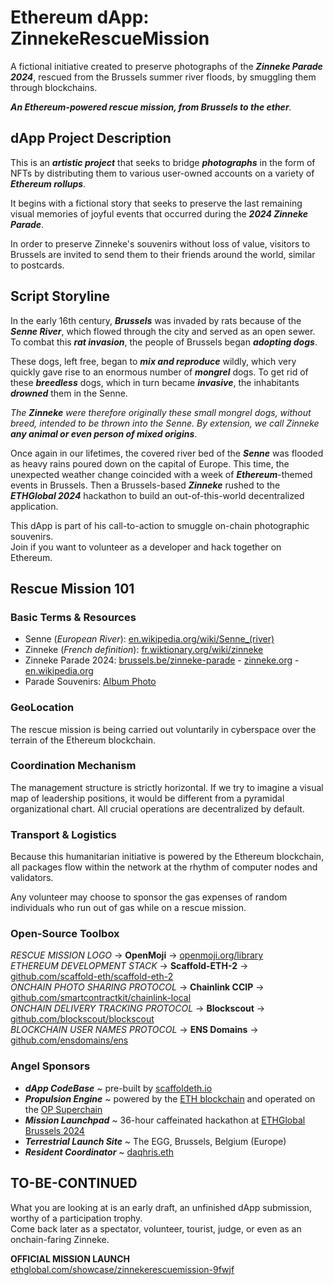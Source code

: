 # Ethereum dApp: ZinnekeRescueMission

A fictional initiative created to preserve photographs of the _**Zinneke Parade 2024**_, rescued from the Brussels summer river floods, by smuggling them through blockchains.

_**An Ethereum-powered rescue mission, from Brussels to the ether**._

## dApp Project Description

This is an __*artistic project*__ that seeks to bridge __*photographs*__ in the form of NFTs by distributing them to various user-owned accounts on a variety of __*Ethereum rollups*__.  

It begins with a fictional story that seeks to preserve the last remaining visual memories of joyful events that occurred during the __*2024 Zinneke Parade*__.  

In order to preserve Zinneke's souvenirs without loss of value, visitors to Brussels are invited to send them to their friends around the world, similar to postcards.  

## Script Storyline

In the early 16th century, __*Brussels*__ was invaded by rats because of the __*Senne River*__, which flowed through the city and served as an open sewer. To combat this __*rat invasion*__, the people of Brussels began __*adopting dogs*__.

These dogs, left free, began to __*mix and reproduce*__ wildly, which very quickly gave rise to an enormous number of __*mongrel*__ dogs. To get rid of these __*breedless*__ dogs, which in turn became __*invasive*__, the inhabitants __*drowned*__ them in the Senne.

_The **Zinneke** were therefore originally these small mongrel dogs, without breed, intended to be thrown into the Senne. By extension, we call Zinneke **any animal or even person of mixed origins**_.

Once again in our lifetimes, the covered river bed of the __*Senne*__ was flooded as heavy rains poured down on the capital of Europe. This time, the unexpected weather change coincided with a week of __*Ethereum*__-themed events in Brussels. Then a Brussels-based __*Zinneke*__ rushed to the __*ETHGlobal 2024*__ hackathon to build an out-of-this-world decentralized application.  

This dApp is part of his call-to-action to smuggle on-chain photographic souvenirs.  
Join if you want to volunteer as a developer and hack together on Ethereum. 

## Rescue Mission 101  

### Basic Terms & Resources

- Senne (_European River_): [en.wikipedia.org/wiki/Senne_(river)](https://en.wikipedia.org/wiki/Senne_(river))
- Zinneke (_French definition_): [fr.wiktionary.org/wiki/zinneke](https://fr.wiktionary.org/wiki/zinneke)
- Zinneke Parade 2024: [brussels.be/zinneke-parade](https://www.brussels.be/zinneke-parade) - [zinneke.org](https://www.zinneke.org/) - [en.wikipedia.org](https://en.wikipedia.org/wiki/Zinneke_Parade)
- Parade Souvenirs: [Album Photo](https://www.zinneke.org/nl/album-photo/zinneke-parade-2024-2/)

### GeoLocation

The rescue mission is being carried out voluntarily in cyberspace over the terrain of the Ethereum blockchain.

### Coordination Mechanism  

The management structure is strictly horizontal.
If we try to imagine a visual map of leadership positions, it would be different from a pyramidal organizational chart.
All crucial operations are decentralized by default.

### Transport & Logistics

Because this humanitarian initiative is powered by the Ethereum blockchain, all packages flow within the network at the rhythm of computer nodes and validators.

Any volunteer may choose to sponsor the gas expenses of random individuals who run out of gas while on a rescue mission.

### Open-Source Toolbox

_RESCUE MISSION LOGO_ -> **OpenMoji** -> [openmoji.org/library](https://openmoji.org/library/emoji-1F415-200D-1F9BA/)  
_ETHEREUM DEVELOPMENT STACK_ -> **Scaffold-ETH-2** -> [github.com/scaffold-eth/scaffold-eth-2](https://github.com/scaffold-eth/scaffold-eth-2)  
_ONCHAIN PHOTO SHARING PROTOCOL_ -> **Chainlink CCIP** -> [github.com/smartcontractkit/chainlink-local](https://github.com/smartcontractkit/chainlink-local)  
_ONCHAIN DELIVERY TRACKING PROTOCOL_ -> **Blockscout** -> [github.com/blockscout/blockscout](https://github.com/blockscout/blockscout)  
_BLOCKCHAIN USER NAMES PROTOCOL_ -> **ENS Domains** -> [github.com/ensdomains/ens](https://github.com/ensdomains/ens)  

### Angel Sponsors

- __*dApp CodeBase*__ ~ pre-built by [scaffoldeth.io](https://scaffoldeth.io/)  
- __*Propulsion Engine*__ ~ powered by the [ETH blockchain](https://ethereum.org/en/what-is-ethereum/) and operated on the [OP Superchain](https://docs.optimism.io/stack/explainer)  
- __*Mission Launchpad*__ ~ 36-hour caffeinated hackathon at [ETHGlobal Brussels 2024](https://ethglobal.com/about)
- __*Terrestrial Launch Site*__ ~ The EGG, Brussels, Belgium (Europe)  
- __*Resident Coordinator*__ ~ [daqhris.eth](https://warpcast.com/daqhris) 

## TO-BE-CONTINUED  

What you are looking at is an early draft, an unfinished dApp submission, worthy of a participation trophy.    
Come back later as a spectator, volunteer, tourist, judge, or even as an onchain-faring Zinneke. 

**OFFICIAL MISSION LAUNCH**  
[ethglobal.com/showcase/zinnekerescuemission-9fwjf](https://ethglobal.com/showcase/zinnekerescuemission-9fwjf)

